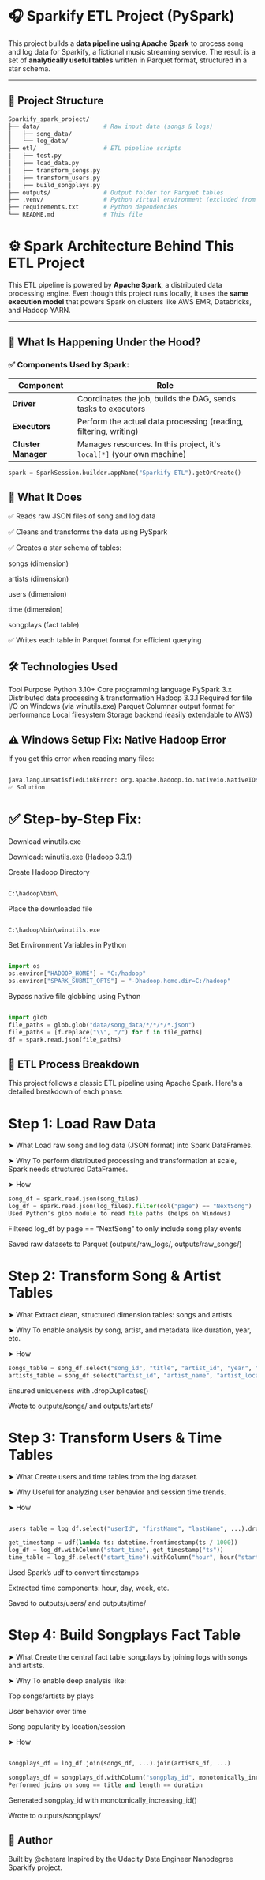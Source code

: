 # 🎧 Sparkify ETL Project (PySpark)

This project builds a **data pipeline using Apache Spark** to process song and log data for Sparkify, a fictional music streaming service. The result is a set of **analytically useful tables** written in Parquet format, structured in a star schema.

---

## 📁 Project Structure

```bash
Sparkify_spark_project/
├── data/                  # Raw input data (songs & logs)
│   ├── song_data/
│   └── log_data/
├── etl/                   # ETL pipeline scripts
│   ├── test.py
│   ├── load_data.py
│   ├── transform_songs.py
│   ├── transform_users.py
│   ├── build_songplays.py
├── outputs/               # Output folder for Parquet tables
├── .venv/                 # Python virtual environment (excluded from git)
├── requirements.txt       # Python dependencies
└── README.md              # This file

``` 
# ⚙️ Spark Architecture Behind This ETL Project

This ETL pipeline is powered by **Apache Spark**, a distributed data processing engine. Even though this project runs locally, it uses the **same execution model** that powers Spark on clusters like AWS EMR, Databricks, and Hadoop YARN.

---

## 🧠 What Is Happening Under the Hood?

### ✅ Components Used by Spark:

| Component       | Role                                                                 |
|----------------|----------------------------------------------------------------------|
| **Driver**      | Coordinates the job, builds the DAG, sends tasks to executors        |
| **Executors**   | Perform the actual data processing (reading, filtering, writing)     |
| **Cluster Manager** | Manages resources. In this project, it's `local[*]` (your own machine) |

```python
spark = SparkSession.builder.appName("Sparkify ETL").getOrCreate()
```

## 🚀 What It Does
✅ Reads raw JSON files of song and log data

✅ Cleans and transforms the data using PySpark

✅ Creates a star schema of tables:

songs (dimension)

artists (dimension)

users (dimension)

time (dimension)

songplays (fact table)

✅ Writes each table in Parquet format for efficient querying

## 🛠️ Technologies Used

Tool	Purpose
Python 3.10+	Core programming language
PySpark 3.x	Distributed data processing & transformation
Hadoop 3.3.1	Required for file I/O on Windows (via winutils.exe)
Parquet	Columnar output format for performance
Local filesystem	Storage backend (easily extendable to AWS)

## ⚠️ Windows Setup Fix: Native Hadoop Error
If you get this error when reading many files:


``` bash

java.lang.UnsatisfiedLinkError: org.apache.hadoop.io.nativeio.NativeIO$Windows.access0
✅ Solution

```

# ✅ Step-by-Step Fix:
Download winutils.exe

Download: winutils.exe (Hadoop 3.3.1)

Create Hadoop Directory


``` bash

C:\hadoop\bin\

``` 

Place the downloaded file


``` bash

C:\hadoop\bin\winutils.exe

```
Set Environment Variables in Python


``` python

import os
os.environ["HADOOP_HOME"] = "C:/hadoop"
os.environ["SPARK_SUBMIT_OPTS"] = "-Dhadoop.home.dir=C:/hadoop"

```
Bypass native file globbing using Python


``` python

import glob
file_paths = glob.glob("data/song_data/*/*/*/*.json")
file_paths = [f.replace("\\", "/") for f in file_paths]
df = spark.read.json(file_paths)

```
## 🧪 ETL Process Breakdown
This project follows a classic ETL pipeline using Apache Spark. Here's a detailed breakdown of each phase:

# Step 1: Load Raw Data
➤ What
Load raw song and log data (JSON format) into Spark DataFrames.

➤ Why
To perform distributed processing and transformation at scale, Spark needs structured DataFrames.

➤ How
``` python
song_df = spark.read.json(song_files)
log_df = spark.read.json(log_files).filter(col("page") == "NextSong")
Used Python’s glob module to read file paths (helps on Windows)
```

Filtered log_df by page == "NextSong" to only include song play events

Saved raw datasets to Parquet (outputs/raw_logs/, outputs/raw_songs/)

# Step 2: Transform Song & Artist Tables
➤ What
Extract clean, structured dimension tables: songs and artists.

➤ Why
To enable analysis by song, artist, and metadata like duration, year, etc.

➤ How
``` python
songs_table = song_df.select("song_id", "title", "artist_id", "year", "duration").dropDuplicates()
artists_table = song_df.select("artist_id", "artist_name", "artist_location", ...).dropDuplicates()
``` 
Ensured uniqueness with .dropDuplicates()

Wrote to outputs/songs/ and outputs/artists/

# Step 3: Transform Users & Time Tables
➤ What
Create users and time tables from the log dataset.

➤ Why
Useful for analyzing user behavior and session time trends.

➤ How
``` python

users_table = log_df.select("userId", "firstName", "lastName", ...).dropDuplicates()

get_timestamp = udf(lambda ts: datetime.fromtimestamp(ts / 1000))
log_df = log_df.withColumn("start_time", get_timestamp("ts"))
time_table = log_df.select("start_time").withColumn("hour", hour("start_time"))...
```
Used Spark’s udf to convert timestamps

Extracted time components: hour, day, week, etc.

Saved to outputs/users/ and outputs/time/

# Step 4: Build Songplays Fact Table
➤ What
Create the central fact table songplays by joining logs with songs and artists.

➤ Why
To enable deep analysis like:

Top songs/artists by plays

User behavior over time

Song popularity by location/session

➤ How
``` python

songplays_df = log_df.join(songs_df, ...).join(artists_df, ...)

songplays_df = songplays_df.withColumn("songplay_id", monotonically_increasing_id())
Performed joins on song == title and length == duration
```

Generated songplay_id with monotonically_increasing_id()

Wrote to outputs/songplays/
## 🙌 Author
Built by @chetara
Inspired by the Udacity Data Engineer Nanodegree Sparkify project.